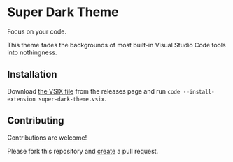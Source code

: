# Super Dark Theme

Focus on your code.

This theme fades the backgrounds of most built-in Visual Studio Code tools into nothingness.

## Installation

Download [the VSIX file](https://github.com/sgvictorino/vs-code-super-dark-theme/releases/download/v0.1/super-dark-theme.vsix) from the releases page and run `code --install-extension super-dark-theme.vsix`.

## Contributing

Contributions are welcome!

Please fork this repository and [create](https://help.github.com/articles/creating-a-pull-request-from-a-fork) a pull request.